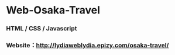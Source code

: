 # Web-Osaka-Travel
### HTML / CSS / Javascript
### Website：http://lydiaweblydia.epizy.com/osaka-travel/
